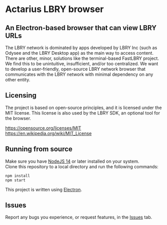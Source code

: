 # Actarius LBRY browser 
## An Electron-based browser that can view LBRY URLs
The LBRY network is dominated by apps developed by LBRY Inc (such as Odysee and the LBRY Desktop app) as the main way to access content. 
There are other, minor, solutions like the terminal-based FastLBRY project. We find this to be unintuitive, insufficient, and/or too centralized.
We want to develop a user-friendly, open-source LBRY network browser that communicates with the LBRY network with minimal dependency on any other entity.

## Licensing
The project is based on open-source principles, and it is licensed under the MIT license. This license is also used by the LBRY SDK, an optional tool for the browser.

https://opensource.org/licenses/MIT  
https://en.wikipedia.org/wiki/MIT_License

## Running from source
Make sure you have [NodeJS 14](https://nodejs.org/) or later installed on your system.  
Clone this repository to a local directory and run the following commands:
```
npm install
npm start
```
This project is written using [Electron](https://github.com/electron/electron).

## Issues
Report any bugs you experience, or request features, in the [Issues](https://github.com/Shroom2020/actarius-lbry-browser/issues) tab.
